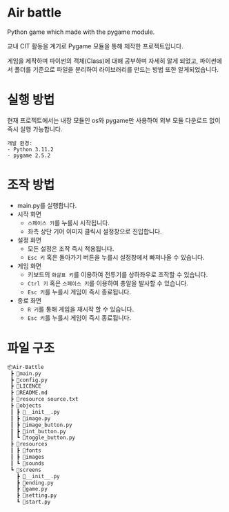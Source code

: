 # Air battle
Python game which made with the pygame module.

교내 CIT 활동을 계기로 Pygame 모듈을 통해 제작한 프로젝트입니다.

게임을 제작하며 파이썬의 객체(Class)에 대해 공부하며 자세히 알게 되었고, 파이썬에서 폴더를 기준으로 파일을 분리하여 라이브러리를 만드는 방법 또한 알게되었습니다.

# 실행 방법
현재 프로젝트에서는 내장 모듈인 os와 pygame만 사용하여 외부 모듈 다운로드 없이 즉시 실행 가능합니다.

```
개발 환경:
- Python 3.11.2
- pygame 2.5.2
```

# 조작 방법
- main.py를 실행합니다.
- 시작 화면
    - `스페이스 키`를 누를시 시작됩니다.
    - 좌측 상단 기어 이미지 클릭시 설정창으로 진입합니다.
- 설정 화면
    - 모든 설정은 조작 즉시 적용됩니다.
    - `Esc 키` 혹은 돌아가기 버튼을 누를시 설정창에서 빠져나올 수 있습니다.
- 게임 화면
    - 키보드의 `화살표 키`를 이용하여 전투기를 상하좌우로 조작할 수 있습니다.
    - `Ctrl 키` 혹은 `스페이스 키`를 이용하여 총알을 발사할 수 있습니다.
    - `Esc 키`를 누를시 게임이 즉시 종료됩니다.
- 종료 화면
    - `R 키`를 통해 게임을 재시작 할 수 있습니다.
    - `Esc 키`를 누를시 게임이 즉시 종료됩니다.

# 파일 구조
```bash
📦Air-Battle
 ┣ 📜main.py
 ┣ 📜config.py
 ┣ 📜LICENCE
 ┣ 📜README.md
 ┣ 📜resource source.txt
 ┣ 📂objects
 ┃ ┣ 📜__init__.py
 ┃ ┣ 📜image.py
 ┃ ┣ 📜image_button.py
 ┃ ┣ 📜int_button.py
 ┃ ┗ 📜toggle_button.py
 ┣ 📂resources
 ┃ ┣ 📂fonts
 ┃ ┣ 📂images
 ┃ ┗ 📂sounds
 ┗ 📂screens
   ┣ 📜__init__.py
   ┣ 📜ending.py
   ┣ 📜game.py
   ┣ 📜setting.py
   ┗ 📜start.py

```